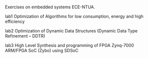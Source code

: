 Exercises on embedded systems ECE-NTUA.

lab1  Optimization of Algorithms for low consumption, energy and high efficiency

lab2  Optimization of Dynamic Data Structures (Dynamic Data Type Refinement – ​​DDTR)

lab3  High Level Synthesis and programming of FPGA Zynq-7000 ARM/FPGA SoC (Zybo) using SDSoC
